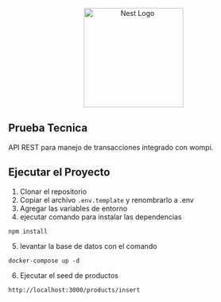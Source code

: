 <p align="center">
  <a href="http://nestjs.com/" target="blank"><img src="https://nestjs.com/img/logo-small.svg" width="200" alt="Nest Logo" /></a>
</p>

## Prueba Tecnica

API REST para manejo de transacciones integrado con wompi.

## Ejecutar el Proyecto

1. Clonar el repositorio
2. Copiar el archivo ```.env.template``` y renombrarlo a .env
3. Agregar las variables de entorno
4. ejecutar comando para instalar las dependencias

```
npm install
```

5. levantar la base de datos con el comando

```
docker-compose up -d
```

6. Ejecutar el seed de productos

```
http://localhost:3000/products/insert
```
